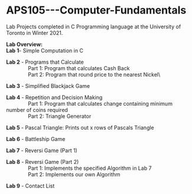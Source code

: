 # APS105---Computer-Fundamentals
Lab Projects completed in C Programming language at the University of Toronto in Winter 2021.

**Lab Overview:**\
**Lab** **1**- Simple Computation in C

**Lab 2** - Programs that Calculate\
&nbsp; &nbsp; &nbsp; &nbsp; &nbsp; &nbsp; &nbsp; &nbsp;Part 1: Program that calculates Cash Back\
&nbsp; &nbsp; &nbsp; &nbsp; &nbsp; &nbsp; &nbsp; &nbsp;Part 2: Program that round price to the nearest Nickel\

**Lab 3** - Simplified Blackjack Game

**Lab 4** - Repetition and Decision Making\
&nbsp; &nbsp; &nbsp; &nbsp; &nbsp; &nbsp; &nbsp; &nbsp;Part 1: Program that calculates change containing minimum number of coins required\
&nbsp; &nbsp; &nbsp; &nbsp; &nbsp; &nbsp; &nbsp; &nbsp;Part 2: Triangle Generator
       
**Lab 5** - Pascal Triangle: Prints out x rows of Pascals Triangle

**Lab 6** - Battleship Game

**Lab 7** - Reversi Game (Part 1)

**Lab 8** - Reversi Game (Part 2)\
&nbsp; &nbsp; &nbsp; &nbsp; &nbsp; &nbsp; &nbsp; &nbsp;Part 1: Implements the specified Algorithm in Lab 7\
&nbsp; &nbsp; &nbsp; &nbsp; &nbsp; &nbsp; &nbsp; &nbsp;Part 2: Implements our own Algorithm
      
**Lab 9** - Contact List

